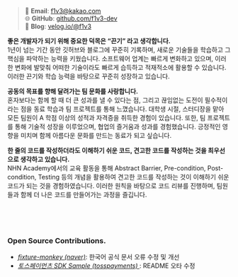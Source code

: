 > 📧 **Email**: [f1v3@kakao.com](mailto:f1v3@kakao.com)  
> 🌐 **GitHub**: [github.com/f1v3-dev](https://github.com/f1v3-dev)    
> 📝 **Blog**: [velog.io/@f1v3](https://velog.io/@f1v3)


**좋은 개발자가 되기 위해 중요한 덕목은 “끈기” 라고 생각합니다.**  
1년이 넘는 기간 동안 깃허브와 블로그에 꾸준히 기록하며, 새로운 기술들을 학습하고 그 핵심을 파악하는 능력을 키웠습니다. 소프트웨어 업계는 빠르게 변화하고 있으며, 이러한 변화에 발맞춰 어떠한 기술이라도 빠르게 습득하고 적재적소에 활용할 수 있습니다. 이러한 끈기와 학습 능력을 바탕으로 꾸준히 성장하고 있습니다.

**공동의 목표를 향해 달려가는 팀 문화를 사랑합니다.**  
혼자보다는 함께 할 때 더 큰 성과를 낼 수 있다는 점, 그리고 끊임없는 도전이 필수적이라는 점을 동료 학습과 팀 프로젝트를 통해 느꼈습니다. 대학생 시절, 스터디장을 맡아 모든 팀원이 A 학점 이상의 성적과 자격증을 취득한 경험이 있습니다. 또한, 팀 프로젝트를 통해 기술적 성장을 이루었으며, 협업의 즐거움과 성과를 경험했습니다. 긍정적인 영향을 미치며 함께 아름다운 문화를 만드는 동료가 되고 싶습니다.

**한 줄의 코드를 작성하더라도 이해하기 쉬운 코드, 견고한 코드를 작성하는 것을 최우선으로 생각하고 있습니다.**  
NHN Academy에서의 교육 활동을 통해 Abstract Barrier, Pre-condition, Post-condition, Testing 등의 개념을 활용하여 견고한 코드를 작성하는 것이 이해하기 쉬운 코드가 되는 것을 경험하였습니다. 이러한 원칙을 바탕으로 코드 리뷰를 진행하며, 팀원들과 함께 더 나은 코드를 만들어가는 과정을 즐깁니다.

&nbsp;

&nbsp;

### Open Source Contributions.

- _[fixture-monkey (naver)](https://github.com/naver/fixture-monkey/pull/1050)_: 한국어 공식 문서 오류 수정 및 개선
- _[토스페이먼츠 SDK Sample (tosspayments) ](https://github.com/tosspayments/tosspayments-sample-v1/pull/38)_: README 오타 수정 
